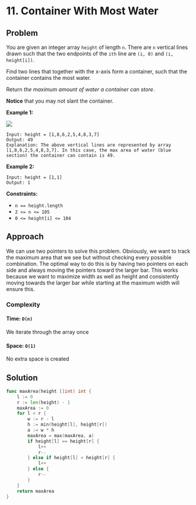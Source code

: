 # 11. Container With Most Water

## Problem

You are given an integer array `height` of length `n`. There are `n` vertical lines drawn such that the two endpoints of the `ith` line are `(i, 0)` and `(i, height[i])`.

Find two lines that together with the x-axis form a container, such that the container contains the most water.

Return _the maximum amount of water a container can store_.

**Notice** that you may not slant the container.

**Example 1:**

![](https://s3-lc-upload.s3.amazonaws.com/uploads/2018/07/17/question_11.jpg)

```
Input: height = [1,8,6,2,5,4,8,3,7]
Output: 49
Explanation: The above vertical lines are represented by array [1,8,6,2,5,4,8,3,7]. In this case, the max area of water (blue section) the container can contain is 49.

```

**Example 2:**

```
Input: height = [1,1]
Output: 1

```

**Constraints:**

- `n == height.length`
- `2 <= n <= 105`
- `0 <= height[i] <= 104`

## Approach
We can use two pointers to solve this problem. Obviously, we want to track the maximum area that we see but without checking every possible combination. The optimal way to do this is by having two pointers on each side and always moving the pointers toward the larger bar. This works because we want to maximize width as well as height and consistently moving towards the larger bar while starting at the maximum width will ensure this.

### Complexity
#### Time: `O(n)`
We iterate through the array once

#### Space: `O(1)`
No extra space is created

## Solution

```go
func maxArea(height []int) int {
	l := 0
	r := len(height) - 1
	maxArea := 0
	for l < r {
		w := r - l
		h := min(height[l], height[r])
		a := w * h
		maxArea = max(maxArea, a)
		if height[l] == height[r] {
			l++
			r--
		} else if height[l] < height[r] {
			l++
		} else {
			r--
		}
	}
	return maxArea
}
```
